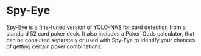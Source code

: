 # Spy-Eye

Spy-Eye is a fine-tuned version of YOLO-NAS for card detection from a standard 52 card poker deck. It also includes a Poker-Odds calculator, that can be consulted separately or used with Spy-Eye to identify your chances of getting certain poker combinations.



